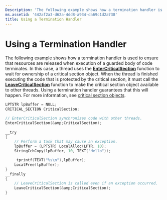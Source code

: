 ```yaml
---
Description: 'The following example shows how a termination handler is used to ensure that resources are released when execution of a guarded body of code terminates.'
ms.assetid: '442af2a3-d62a-4dd8-a934-da69c1d2a738'
title: Using a Termination Handler
---
```


# Using a Termination Handler

The following example shows how a termination handler is used to ensure that resources are released when execution of a guarded body of code terminates. In this case, a thread uses the [**EnterCriticalSection**](base.entercriticalsection) function to wait for ownership of a critical section object. When the thread is finished executing the code that is protected by the critical section, it must call the [**LeaveCriticalSection**](base.leavecriticalsection) function to make the critical section object available to other threads. Using a termination handler guarantees that this will happen. For more information, see [critical section objects](base.critical_section_objects).


```C++
LPTSTR lpBuffer = NULL; 
CRITICAL_SECTION CriticalSection; 

// EnterCriticalSection synchronizes code with other threads. 
EnterCriticalSection(&amp;CriticalSection); 
 
__try 
{ 
    // Perform a task that may cause an exception. 
    lpBuffer = (LPTSTR) LocalAlloc(LPTR, 10); 
    StringCchCopy(lpBuffer, 10, TEXT("Hello"));

    _tprintf(TEXT("%s\n"),lpBuffer); 
    LocalFree(lpBuffer); 
} 
__finally 
{ 
    // LeaveCriticalSection is called even if an exception occurred. 
    LeaveCriticalSection(&amp;CriticalSection); 
}
```



 

 



